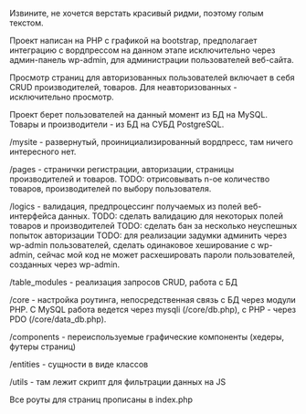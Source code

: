 Извините, не хочется верстать красивый ридми, поэтому голым текстом.

Проект написан на PHP с графикой на bootstrap, предполагает интеграцию с вордпрессом на данном этапе исключительно
через админ-панель wp-admin, для администрации пользователей веб-сайта.

Просмотр страниц для авторизованных пользователей включает в себя CRUD производителей, товаров.
Для неавторизованных - исключительно просмотр.

Проект берет пользователей на данный момент из БД на MySQL.
Товары и производители - из БД на СУБД PostgreSQL.

/mysite - развернутый, проинициализированный вордпресс, там ничего интересного нет.

/pages - странички регистрации, авторизации, страницы производителей и товаров. 
TODO: отрисовывать n-ое количество товаров, производителей по выбору пользователя.

/logics - валидация, предпроцессинг получаемых из полей веб-интерфейса данных.
TODO: сделать валидацию для некоторых полей товаров и производителей
TODO: сделать бан за несколько неуспешных попыток авторизации
TODO: для реализации задумки админить через wp-admin пользователей,
сделать одинаковое хеширование с wp-admin, сейчас мой код не может расхешировать пароли пользователей,
созданных через wp-admin.

/table_modules - реализация запросов CRUD, работа с БД

/core - настройка роутинга, непосредственная связь с БД через модули PHP. С MySQL работа ведется через mysqli (/core/db.php),
c PHP - через PDO (/core/data_db.php).

/components - переиспользуемые графические компоненты (хедеры, футеры страниц)

/entities - сущности в виде классов

/utils - там лежит скрипт для фильтрации данных на JS

Все роуты для страниц прописаны в index.php


